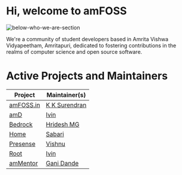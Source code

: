 # Hi, welcome to amFOSS
![below-who-we-are-section](https://github.com/user-attachments/assets/67a114f8-5167-462b-b7fc-61a99078a816)

We're a community of student developers based in Amrita Vishwa Vidyapeetham, Amritapuri, dedicated to fostering contributions in the realms of computer science and open source software.


# Active Projects and Maintainers

| Project        | Maintainer(s)       |
|----------------|----------------------|
| [amFOSS.in](https://github.com/amfoss/website-2024)  | [K K Surendran](https://github.com/KKSurendran06/)       |
| [amD](https://github.com/amfoss/amd)                 | [Ivin](https://github.com/ivinjabraham)                  |
| [Bedrock](https://github.com/amfoss/bedrock)         | [Hridesh MG](https://github.com/hrideshmg/)              |
| [Home](https://github.com/amfoss/home)               | [Sabari](https://github.com/sabarixr)                    |
| [Presense](https://github.com/amfoss/presense)       | [Vishnu](https://github.com/he1senbrg)                   |
| [Root](https://github.com/amfoss/root)               | [Ivin](https://github.com/ivinjabraham)                  |
| [amMentor](https://amfoss.github.io/ammentor)        | [Gani Dande](https://github.com/ganidande905)            |
